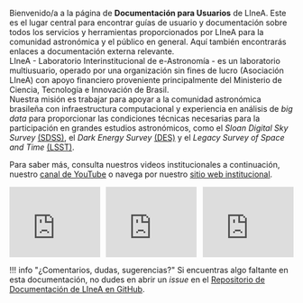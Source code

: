Bienvenido/a a la página de **Documentación para Usuarios** de LIneA. Este es el lugar central para encontrar guías de usuario y documentación sobre todos los servicios y herramientas proporcionados por LIneA para la comunidad astronómica y el público en general. Aquí también encontrarás enlaces a documentación externa relevante.  
LIneA - Laboratorio Interinstitucional de e-Astronomía - es un laboratorio multiusuario, operado por una organización sin fines de lucro (Asociación LIneA) con apoyo financiero proveniente principalmente del Ministerio de Ciencia, Tecnología e Innovación de Brasil.  
Nuestra misión es trabajar para apoyar a la comunidad astronómica brasileña con infraestructura computacional y experiencia en análisis de _big data_ para proporcionar las condiciones técnicas necesarias para la participación en grandes estudios astronómicos, como el _Sloan Digital Sky Survey_ [(SDSS)](https://www.sdss.org), el _Dark Energy Survey_ [(DES)](https://www.darkenergysurvey.org) y el _Legacy Survey of Space and Time_ [(LSST)](https://rubinobservatory.org).  

Para saber más, consulta nuestros videos institucionales a continuación, nuestro [canal de YouTube](https://www.youtube.com/@linea_org) o navega por nuestro [sitio web institucional](https://www.linea.org.br/).  

<div style="display: flex; gap: 10px; justify-content: space-between;">
  <iframe width="32%" height="125" src="https://www.youtube.com/embed/4oiEKtzTkTA" frameborder="0" allowfullscreen></iframe>
  <iframe width="32%" height="125" src="https://www.youtube.com/embed/j0NCNa2-u8E" frameborder="0" allowfullscreen></iframe>
  <iframe width="32%" height="125" src="https://www.youtube.com/embed/TX61BMryKbo" frameborder="0" allowfullscreen></iframe>
</div>

!!! info "¿Comentarios, dudas, sugerencias?"
     Si encuentras algo faltante en esta documentación, no dudes en abrir un _issue_ en el [Repositorio de Documentación de LIneA en GitHub](https://github.com/linea-it/docs/issues/new).
